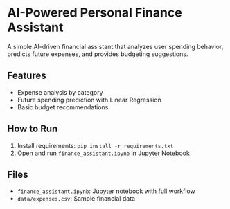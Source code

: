 # AI-Powered Personal Finance Assistant

A simple AI-driven financial assistant that analyzes user spending behavior, predicts future expenses, and provides budgeting suggestions.

## Features
- Expense analysis by category
- Future spending prediction with Linear Regression
- Basic budget recommendations

## How to Run
1. Install requirements: `pip install -r requirements.txt`
2. Open and run `finance_assistant.ipynb` in Jupyter Notebook

## Files
- `finance_assistant.ipynb`: Jupyter notebook with full workflow
- `data/expenses.csv`: Sample financial data
